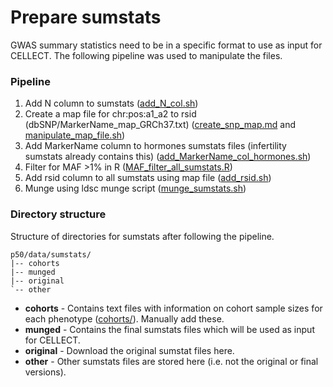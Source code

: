 # Prepare sumstats
GWAS summary statistics need to be in a specific format to use as input for CELLECT. The following pipeline was used to manipulate the files.

### Pipeline
1. Add N column to sumstats ([add_N_col.sh](https://github.com/melparker101/p50/blob/main/prepare_sumstats/add_N_col.sh))
2. Create a map file for chr:pos:a1_a2 to rsid (dbSNP/MarkerName_map_GRCh37.txt) ([create_snp_map.md](https://github.com/melparker101/p50/blob/main/prepare_sumstats/create_snp_map.md) and [manipulate_map_file.sh](https://github.com/melparker101/p50/blob/main/prepare_sumstats/manipulate_map_file.sh))
2. Add MarkerName column to hormones sumstats files (infertility sumstats already contains this) ([add_MarkerName_col_hormones.sh](https://github.com/melparker101/p50/blob/main/prepare_sumstats/add_MarkerName_col_hormones.sh))
3. Filter for MAF >1% in R ([MAF_filter_all_sumstats.R](https://github.com/melparker101/p50/blob/main/prepare_sumstats/MAF_filter_all_sumstats.R))
4. Add rsid column to all sumstats using map file ([add_rsid.sh](https://github.com/melparker101/p50/blob/main/prepare_sumstats/add_rsid.sh))
5. Munge using ldsc munge script ([munge_sumstats.sh](https://github.com/melparker101/p50/blob/main/prepare_sumstats/munge_sumstats.sh))

### Directory structure 
Structure of directories for sumstats after following the pipeline.
``` text
p50/data/sumstats/
|-- cohorts
|-- munged
|-- original
`-- other
```
- **cohorts** - Contains text files with information on cohort sample sizes for each phenotype ([cohorts/](https://github.com/melparker101/p50/blob/main/prepare_sumstats/cohorts/)). Manually add these.
- **munged** - Contains the final sumstats files which will be used as input for CELLECT.
- **original** - Download the original sumstat files here.
- **other** - Other sumstats files are stored here (i.e. not the original or final versions).
